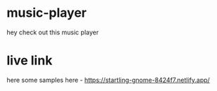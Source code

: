 # music-player 

 hey check out this music player 

# live link

 here some samples here - https://startling-gnome-8424f7.netlify.app/
